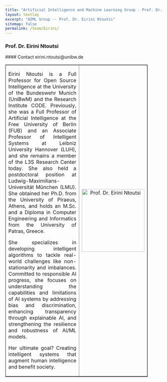 ```yaml
---
title: "Artificial Intelligence and Machine Learning Group - Prof. Dr. Eirini Ntoutsi"
layout: textlay
excerpt: "AIML Group -- Prof. Dr. Eirini Ntoutsi"
sitemap: false
permalink: /team/Eirini/
---
```


### Prof. Dr. Eirini Ntoutsi

<table style="border-collapse: collapse; width: 90%;" border="1">
<tbody>
<tr>
<td style="width: 70%; text-align: justify;">
<p>Eirini Ntoutsi is a Full Professor for Open Source Intelligence at the University of the Bundeswehr Munich (UniBwM) and the Research Institute CODE. Previously, she was a Full Professor of Artificial Intelligence at the Free University of Berlin (FUB) and an Associate Professor of Intelligent Systems at Leibniz University Hannover (LUH), and she remains a member of the L3S Research Center today. She also held a postdoctoral position at Ludwig-Maximilians-Universität München (LMU). She obtained her Ph.D. from the University of Piraeus, Athens, and holds an M.Sc. and a Diploma in Computer Engineering and Informatics from the University of Patras, Greece.</p>

<p>She specializes in developing intelligent algorithms to tackle real-world challenges like non-stationarity and imbalances. Committed to responsible AI progress, she focuses on understanding the capabilities and limitations of AI systems by addressing bias and discrimination, enhancing transparency through explainable AI, and strengthening the resilience and robustness of AI/ML models.</p>

Her ultimate goal? Creating intelligent systems that augment human intelligence and benefit society.
</td>
<td style="width: 30%; text-align: center;">
<img src="{{ site.baseurl }}/images/teampic/Eirini.jpg" alt="Prof. Dr. Eirini Ntoutsi" width="200"/>
</td>
</tr>
</tbody>
#### Contact
eirini.ntoutsi@unibw.de
</table>
